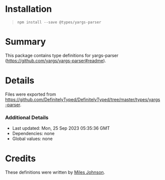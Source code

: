 # Installation
> `npm install --save @types/yargs-parser`

# Summary
This package contains type definitions for yargs-parser (https://github.com/yargs/yargs-parser#readme).

# Details
Files were exported from https://github.com/DefinitelyTyped/DefinitelyTyped/tree/master/types/yargs-parser.

### Additional Details
 * Last updated: Mon, 25 Sep 2023 05:35:36 GMT
 * Dependencies: none
 * Global values: none

# Credits
These definitions were written by [Miles Johnson](https://github.com/milesj).
